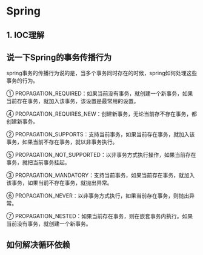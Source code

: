 # Spring

## 1. IOC理解



## **说一下Spring的事务传播行为**

spring事务的传播行为说的是，当多个事务同时存在的时候，spring如何处理这些事务的行为。

① PROPAGATION_REQUIRED：如果当前没有事务，就创建一个新事务，如果当前存在事务，就加入该事务，该设置是最常用的设置。

④ PROPAGATION_REQUIRES_NEW：创建新事务，无论当前存不存在事务，都创建新事务。

② PROPAGATION_SUPPORTS：支持当前事务，如果当前存在事务，就加入该事务，如果当前不存在事务，就以非事务执行。

⑤ PROPAGATION_NOT_SUPPORTED：以非事务方式执行操作，如果当前存在事务，就把当前事务挂起。

③ PROPAGATION_MANDATORY：支持当前事务，如果当前存在事务，就加入该事务，如果当前不存在事务，就抛出异常。

⑥ PROPAGATION_NEVER：以非事务方式执行，如果当前存在事务，则抛出异常。

⑦ PROPAGATION_NESTED：如果当前存在事务，则在嵌套事务内执行。如果当前没有事务，就创建一个新事务。

## 如何解决循环依赖





